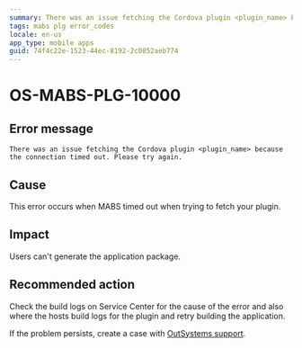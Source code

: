 ```yaml
---
summary: There was an issue fetching the Cordova plugin <plugin_name> because the connection timed out. Please try again.
tags: mabs plg error_codes
locale: en-us
app_type: mobile apps
guid: 74f4c22e-1523-44ec-8192-2c0852aeb774
---
```


# OS-MABS-PLG-10000

## Error message

`There was an issue fetching the Cordova plugin <plugin_name> because the
connection timed out. Please try again.`

## Cause

This error occurs when MABS timed out when trying to fetch your plugin.

## Impact

Users can't generate the application package.

## Recommended action

Check the build logs on Service Center for the cause of the error and also
where the hosts build logs for the plugin and retry building the application.

If the problem persists, create a case with [OutSystems
support](https://www.outsystems.com/support/portal/open-support-case?ErrorCode=OS-MABS-PLG-10000).
